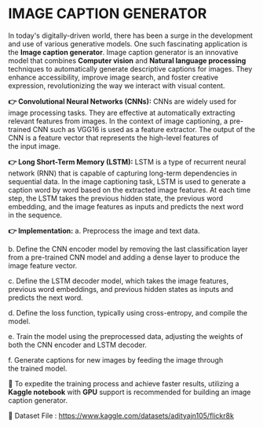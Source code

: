 # **IMAGE CAPTION GENERATOR**
In today's digitally-driven world, there has been a surge in the development and use of various generative models. One such fascinating application is the **Image caption generator**. Image caption generator is an innovative model that combines **Computer vision** and **Natural language processing** techniques to automatically generate descriptive captions for images. They enhance accessibility, improve image search, and foster creative expression, revolutionizing the way we interact with visual content.

**👉  Convolutional Neural Networks (CNNs):**
CNNs are widely used for image processing tasks. They are effective at automatically extracting relevant features from images. In the context of image captioning, a pre-trained CNN such as VGG16 is used as a feature extractor. The output of the CNN is a feature vector that represents the high-level features of the input image.

**👉 Long Short-Term Memory (LSTM):**
LSTM is a type of recurrent neural network (RNN) that is capable of capturing long-term dependencies in sequential data. In the image captioning task, LSTM is used to generate a caption word by word based on the extracted image features. At each time step, the LSTM takes the previous hidden state, the previous word embedding, and the image features as inputs and predicts the next word in the sequence.

**👉 Implementation:**
a. Preprocess the image and text data.

b. Define the CNN encoder model by removing the last classification layer from a pre-trained CNN model and adding a dense layer to produce the image feature vector.

c. Define the LSTM decoder model, which takes the image features, previous word embeddings, and previous hidden states as inputs and predicts the next word.

d. Define the loss function, typically using cross-entropy, and compile the model.

e. Train the model using the preprocessed data, adjusting the weights of both the CNN encoder and LSTM decoder.

f. Generate captions for new images by feeding the image through the trained model.


📌 To expedite the training process and achieve faster results, utilizing a **Kaggle notebook** with **GPU** support is recommended for building an image caption generator.

📌 Dataset File : https://www.kaggle.com/datasets/adityajn105/flickr8k



